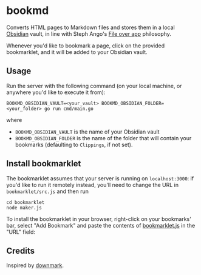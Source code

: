 # bookmd

Converts HTML pages to Markdown files and stores them in a local [Obsidian](https://obsidian.md) vault, in line with Steph Ango's [File over app](https://stephango.com/file-over-app) philosophy.

Whenever you'd like to bookmark a page, click on the provided bookmarklet, and it will be added to your Obsidian vault.

## Usage

Run the server with the following command (on your local machine, or anywhere you'd like to execute it from):

```
BOOKMD_OBSIDIAN_VAULT=<your_vault> BOOKMD_OBSIDIAN_FOLDER=<your_folder> go run cmd/main.go
```

where

- `BOOKMD_OBSIDIAN_VAULT` is the name of your Obsidian vault
- `BOOKMD_OBSIDIAN_FOLDER` is the name of the folder that will contain your bookmarks (defaulting to `Clippings`, if not set).

## Install bookmarklet

The bookmarklet assumes that your server is running on `localhost:3000`: if you'd like to run it remotely instead, you'll need to change the URL in `bookmarklet/src.js` and then run

```shell
cd bookmarklet
node maker.js
```

To install the bookmarklet in your browser, right-click on your bookmarks' bar, select "Add Bookmark" and paste the contents of [bookmarklet.js](bookmarklet/bookmarklet.js) in the "URL" field:

## Credits

Inspired by [downmark](https://github.com/alessandro-fazzi/downmark).
